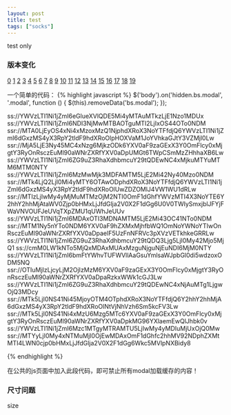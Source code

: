 ```yaml
---
layout: post
title: test
tags: ["socks"]
---
```

   test only

### 版本变化  

[0](ss://YWVzLTI1Ni1jZmI6eGlueXVlQDE5Mi4yMTAuMTkzLjE1Nzo1MDUx)
[1](ss://YWVzLTI1Ni1jZmI6MTIzNDU2LipAMTA0LjIyMy4zLjEzODo2Mzc2)
[2](ss://YWVzLTI1Ni1jZmI6NDI3NjMwMTBAOTguMTI2LjIxOS44OTo0NDM)
[3](ssr://MTA0LjEyOS4xNi4xMzoxMzQ1NjphdXRoX3NoYTFfdjQ6YWVzLTI1Ni1jZmI6dGxzMS4yX3RpY2tldF9hdXRoOlpHOXVaM1JoYVhkaGJtY3VZMjl0Lw)
[4](ssr://MjA5LjE3Ny45MC4xNzg6MjkzODk6YXV0aF9zaGExX3Y0OmFlcy0xMjgtY3RyOnRsczEuMl90aWNrZXRfYXV0aDpUMGt6TWpCSmMzZHhhaXB6Lw)
[5](ss://YWVzLTI1Ni1jZmI6ZG9uZ3RhaXdhbmcuY29tQDEwNC4xMjkuMTYuMTM6MTM0NTY)
[6](ss://YWVzLTI1Ni1jZmI6MzMwMjk3MDFAMTM5LjE2Mi42Ny40Mzo0NDM)
[7](ssr://MTk4LjQ2LjI0Mi4yMTY6OTAwODphdXRoX3NoYTFfdjQ6YWVzLTI1Ni1jZmI6dGxzMS4yX3RpY2tldF9hdXRoOlUwZDZOMlJ4VW1WU1dRLw)
[8](ssr://MTIzLjIwMy4yMjMuMTMzOjM2NTI0OmF1dGhfYWVzMTI4X3NoYTE6Y2hhY2hhMjAtaWV0Zjp0bHMxLjJfdGlja2V0X2F1dGg6U0V0TWIySmxjblJFYjFWaVNVOUFJeUVqTXpZMU1qUWhJeUUv)
[9](ss://YWVzLTI1Ni1jZmI6MDAxOTI3MDNAMTM5LjE2Mi43OC41NTo0NDM)
[10](ssr://MTM1Ny5nYTo0NDM6YXV0aF9hZXMxMjhfbWQ1OmNoYWNoYTIwOnRsczEuMl90aWNrZXRfYXV0aDpaelF5UzFnNFRVc3pXVzVETkhkeGRRLw)
[11](ss://YWVzLTI1Ni1jZmI6ZG9uZ3RhaXdhbmcuY29tQDQ3Ljg5LjI0My42Mjo5MjQ1)
[12](ss://cmM0LW1kNTo5MjQxMDAxMUAxMzguNjguNjEuNDI6MjM0NTY)
[13](ss://YWVzLTI1Ni1jZmI6bmFtYWhvTUFWVllAaGsuYmlsaWJpbGl0di5wdzoxODM5NQ)
[14](ssr://OTIuMjIzLjcyLjM2OjIzMzM6YXV0aF9zaGExX3Y0OmFlcy0xMjgtY3RyOnRsczEuMl90aWNrZXRfYXV0aDpaRzkxWWk1cGJ3Lw)
[15](ss://YWVzLTI1Ni1jZmI6ZG9uZ3RhaXdhbmcuY29tQDEwNC4xNjAuMTg1LjgwOjQ3MDcy)
[16](ssr://MTk5LjI0NS41Ni45MjoyOTM4OTphdXRoX3NoYTFfdjQ6Y2hhY2hhMjA6dGxzMS4yX3RpY2tldF9hdXRoOlNtVjNhVzh6Sm5kcFV3Lw)
[17](ssr://MTk5LjI0NS41Ni4xMzU6Mzg5MTc6YXV0aF9zaGExX3Y0OmFlcy0xMjgtY3RyOnRsczEuMl90aWNrZXRfYXV0aDpkMG96YXlaemEwQlJhbk0v)
[18](ss://YWVzLTI1Ni1jZmI6Mzc1MTgyMTRAMTU5LjIwMy4yMDIuMjUxOjQ0Mw)
[19](ssr://MTYyLjI0My4xNTMuMjI0OjEwMDAxOmF1dGhfc2hhMV92NDphZXMtMTI4LWN0cjp0bHMxLjJfdGlja2V0X2F1dGg6Wkc5MVlpNXBidy8)

一个简单的代码：
{% highlight javascript %}
$('body').on('hidden.bs.modal', '.modal', function () {
    $(this).removeData('bs.modal');
});  
   
ss://YWVzLTI1Ni1jZmI6eGlueXVlQDE5Mi4yMTAuMTkzLjE1Nzo1MDUx
ss://YWVzLTI1Ni1jZmI6NDI3NjMwMTBAOTguMTI2LjIxOS44OTo0NDM
ssr://MTA0LjEyOS4xNi4xMzoxMzQ1NjphdXRoX3NoYTFfdjQ6YWVzLTI1Ni1jZmI6dGxzMS4yX3RpY2tldF9hdXRoOlpHOXVaM1JoYVhkaGJtY3VZMjl0Lw
ssr://MjA5LjE3Ny45MC4xNzg6MjkzODk6YXV0aF9zaGExX3Y0OmFlcy0xMjgtY3RyOnRsczEuMl90aWNrZXRfYXV0aDpUMGt6TWpCSmMzZHhhaXB6Lw
ss://YWVzLTI1Ni1jZmI6ZG9uZ3RhaXdhbmcuY29tQDEwNC4xMjkuMTYuMTM6MTM0NTY
ss://YWVzLTI1Ni1jZmI6MzMwMjk3MDFAMTM5LjE2Mi42Ny40Mzo0NDM
ssr://MTk4LjQ2LjI0Mi4yMTY6OTAwODphdXRoX3NoYTFfdjQ6YWVzLTI1Ni1jZmI6dGxzMS4yX3RpY2tldF9hdXRoOlUwZDZOMlJ4VW1WU1dRLw
ssr://MTIzLjIwMy4yMjMuMTMzOjM2NTI0OmF1dGhfYWVzMTI4X3NoYTE6Y2hhY2hhMjAtaWV0Zjp0bHMxLjJfdGlja2V0X2F1dGg6U0V0TWIySmxjblJFYjFWaVNVOUFJeUVqTXpZMU1qUWhJeUUv
ss://YWVzLTI1Ni1jZmI6MDAxOTI3MDNAMTM5LjE2Mi43OC41NTo0NDM
ssr://MTM1Ny5nYTo0NDM6YXV0aF9hZXMxMjhfbWQ1OmNoYWNoYTIwOnRsczEuMl90aWNrZXRfYXV0aDpaelF5UzFnNFRVc3pXVzVETkhkeGRRLw
ss://YWVzLTI1Ni1jZmI6ZG9uZ3RhaXdhbmcuY29tQDQ3Ljg5LjI0My42Mjo5MjQ1
ss://cmM0LW1kNTo5MjQxMDAxMUAxMzguNjguNjEuNDI6MjM0NTY
ss://YWVzLTI1Ni1jZmI6bmFtYWhvTUFWVllAaGsuYmlsaWJpbGl0di5wdzoxODM5NQ
ssr://OTIuMjIzLjcyLjM2OjIzMzM6YXV0aF9zaGExX3Y0OmFlcy0xMjgtY3RyOnRsczEuMl90aWNrZXRfYXV0aDpaRzkxWWk1cGJ3Lw
ss://YWVzLTI1Ni1jZmI6ZG9uZ3RhaXdhbmcuY29tQDEwNC4xNjAuMTg1LjgwOjQ3MDcy
ssr://MTk5LjI0NS41Ni45MjoyOTM4OTphdXRoX3NoYTFfdjQ6Y2hhY2hhMjA6dGxzMS4yX3RpY2tldF9hdXRoOlNtVjNhVzh6Sm5kcFV3Lw
ssr://MTk5LjI0NS41Ni4xMzU6Mzg5MTc6YXV0aF9zaGExX3Y0OmFlcy0xMjgtY3RyOnRsczEuMl90aWNrZXRfYXV0aDpkMG96YXlaemEwQlJhbk0v
ss://YWVzLTI1Ni1jZmI6Mzc1MTgyMTRAMTU5LjIwMy4yMDIuMjUxOjQ0Mw
ssr://MTYyLjI0My4xNTMuMjI0OjEwMDAxOmF1dGhfc2hhMV92NDphZXMtMTI4LWN0cjp0bHMxLjJfdGlja2V0X2F1dGg6Wkc5MVlpNXBidy8
     
{% endhighlight %}

在公共的js页面中加入此段代码，即可禁止所有modal加载缓存的内容！

### 尺寸问题

size

